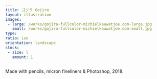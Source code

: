 ```yaml
---
title: ゴジラ Gojira
layout: illustration
images:
 - large: /works/gojira-fullcolor-michielkauwatjoe.com-large.jpg
   small: /works/gojira-fullcolor-michielkauwatjoe.com-small.jpg
type: 
ratio: iso
orientation: landscape
stock:
 - size: l 
   amount: 1
---
```


Made with pencils, micron fineliners & Photoshop, 2018.
